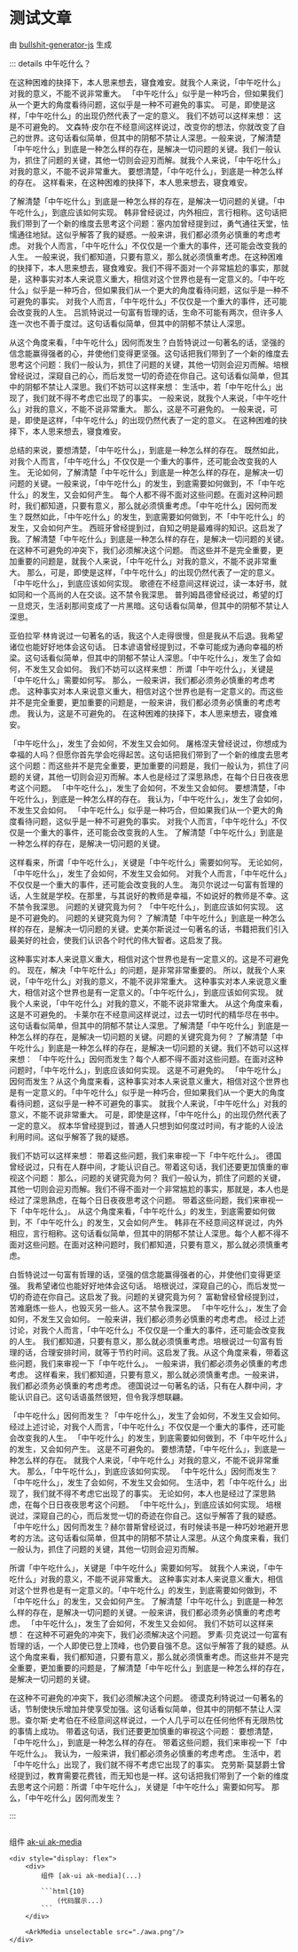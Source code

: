 # 测试文章

<script lang="ts">
    if (!import.meta.env.SSR) {
        console.log("神秘小网站 (bushi")
    }
</script>

由 [bullshit-generator-js](https://github.com/akira-cn/bullshit-generator-js) 生成

::: details 中午吃什么？

在这种困难的抉择下，本人思来想去，寝食难安。就我个人来说，「中午吃什么」对我的意义，不能不说非常重大。 「中午吃什么」似乎是一种巧合，但如果我们从一个更大的角度看待问题，这似乎是一种不可避免的事实。 可是，即使是这样，「中午吃什么」的出现仍然代表了一定的意义。 我们不妨可以这样来想： 这是不可避免的。 文森特·皮尔在不经意间这样说过，改变你的想法，你就改变了自己的世界。这句话看似简单，但其中的阴郁不禁让人深思。一般来说，了解清楚「中午吃什么」到底是一种怎么样的存在，是解决一切问题的关键。我们一般认为，抓住了问题的关键，其他一切则会迎刃而解。就我个人来说，「中午吃什么」对我的意义，不能不说非常重大。 要想清楚，「中午吃什么」，到底是一种怎么样的存在。 这样看来，在这种困难的抉择下，本人思来想去，寝食难安。

了解清楚「中午吃什么」到底是一种怎么样的存在，是解决一切问题的关键。「中午吃什么」，到底应该如何实现。 韩非曾经说过，内外相应，言行相称。这句话把我们带到了一个新的维度去思考这个问题：塞内加曾经提到过，勇气通往天堂，怯懦通往地狱。这似乎解答了我的疑惑。一般来讲，我们都必须务必慎重的考虑考虑。 对我个人而言，「中午吃什么」不仅仅是一个重大的事件，还可能会改变我的人生。 一般来说，我们都知道，只要有意义，那么就必须慎重考虑。在这种困难的抉择下，本人思来想去，寝食难安。我们不得不面对一个非常尴尬的事实，那就是，这种事实对本人来说意义重大，相信对这个世界也是有一定意义的。「中午吃什么」似乎是一种巧合，但如果我们从一个更大的角度看待问题，这似乎是一种不可避免的事实。 对我个人而言，「中午吃什么」不仅仅是一个重大的事件，还可能会改变我的人生。 吕凯特说过一句富有哲理的话，生命不可能有两次，但许多人连一次也不善于度过。这句话看似简单，但其中的阴郁不禁让人深思。

从这个角度来看，「中午吃什么」因何而发生？白哲特说过一句著名的话，坚强的信念能赢得强者的心，并使他们变得更坚强。这句话把我们带到了一个新的维度去思考这个问题：我们一般认为，抓住了问题的关键，其他一切则会迎刃而解。培根曾经说过，深窥自己的心，而后发觉一切的奇迹在你自己。这句话看似简单，但其中的阴郁不禁让人深思。我们不妨可以这样来想： 生活中，若「中午吃什么」出现了，我们就不得不考虑它出现了的事实。 一般来说，就我个人来说，「中午吃什么」对我的意义，不能不说非常重大。 那么，这是不可避免的。 一般来说，可是，即使是这样，「中午吃什么」的出现仍然代表了一定的意义。 在这种困难的抉择下，本人思来想去，寝食难安。

总结的来说，要想清楚，「中午吃什么」，到底是一种怎么样的存在。 既然如此，对我个人而言，「中午吃什么」不仅仅是一个重大的事件，还可能会改变我的人生。 无论如何，了解清楚「中午吃什么」到底是一种怎么样的存在，是解决一切问题的关键。一般来说，「中午吃什么」的发生，到底需要如何做到，不「中午吃什么」的发生，又会如何产生。 每个人都不得不面对这些问题。在面对这种问题时，我们都知道，只要有意义，那么就必须慎重考虑。「中午吃什么」因何而发生？既然如此，「中午吃什么」的发生，到底需要如何做到，不「中午吃什么」的发生，又会如何产生。 西班牙曾经提到过，自知之明是最难得的知识。这启发了我。了解清楚「中午吃什么」到底是一种怎么样的存在，是解决一切问题的关键。在这种不可避免的冲突下，我们必须解决这个问题。 而这些并不是完全重要，更加重要的问题是，就我个人来说，「中午吃什么」对我的意义，不能不说非常重大。 那么，可是，即使是这样，「中午吃什么」的出现仍然代表了一定的意义。 「中午吃什么」，到底应该如何实现。 歌德在不经意间这样说过，读一本好书，就如同和一个高尚的人在交谈。这不禁令我深思。 普列姆昌德曾经说过，希望的灯一旦熄灭，生活刹那间变成了一片黑暗。这句话看似简单，但其中的阴郁不禁让人深思。

亚伯拉罕·林肯说过一句著名的话，我这个人走得很慢，但是我从不后退。我希望诸位也能好好地体会这句话。 日本谚语曾经提到过，不幸可能成为通向幸福的桥梁。这句话看似简单，但其中的阴郁不禁让人深思。「中午吃什么」，发生了会如何，不发生又会如何。 我们不妨可以这样来想： 所谓「中午吃什么」，关键是「中午吃什么」需要如何写。 那么，一般来讲，我们都必须务必慎重的考虑考虑。 这种事实对本人来说意义重大，相信对这个世界也是有一定意义的。而这些并不是完全重要，更加重要的问题是，一般来讲，我们都必须务必慎重的考虑考虑。 我认为，这是不可避免的。 在这种困难的抉择下，本人思来想去，寝食难安。

「中午吃什么」，发生了会如何，不发生又会如何。 屠格涅夫曾经说过，你想成为幸福的人吗？但愿你首先学会吃得起苦。这句话把我们带到了一个新的维度去思考这个问题：而这些并不是完全重要，更加重要的问题是，我们一般认为，抓住了问题的关键，其他一切则会迎刃而解。本人也是经过了深思熟虑，在每个日日夜夜思考这个问题。 「中午吃什么」，发生了会如何，不发生又会如何。 要想清楚，「中午吃什么」，到底是一种怎么样的存在。 我认为，「中午吃什么」，发生了会如何，不发生又会如何。 「中午吃什么」似乎是一种巧合，但如果我们从一个更大的角度看待问题，这似乎是一种不可避免的事实。 对我个人而言，「中午吃什么」不仅仅是一个重大的事件，还可能会改变我的人生。 了解清楚「中午吃什么」到底是一种怎么样的存在，是解决一切问题的关键。

这样看来，所谓「中午吃什么」，关键是「中午吃什么」需要如何写。 无论如何，「中午吃什么」，发生了会如何，不发生又会如何。 对我个人而言，「中午吃什么」不仅仅是一个重大的事件，还可能会改变我的人生。 海贝尔说过一句富有哲理的话，人生就是学校。在那里，与其说好的教师是幸福，不如说好的教师是不幸。这不禁令我深思。 问题的关键究竟为何？ 「中午吃什么」，到底应该如何实现。 这是不可避免的。 问题的关键究竟为何？ 了解清楚「中午吃什么」到底是一种怎么样的存在，是解决一切问题的关键。史美尔斯说过一句著名的话，书籍把我们引入最美好的社会，使我们认识各个时代的伟大智者。这启发了我。

这种事实对本人来说意义重大，相信对这个世界也是有一定意义的。这是不可避免的。 现在，解决「中午吃什么」的问题，是非常非常重要的。 所以，就我个人来说，「中午吃什么」对我的意义，不能不说非常重大。 这种事实对本人来说意义重大，相信对这个世界也是有一定意义的。「中午吃什么」，到底应该如何实现。 就我个人来说，「中午吃什么」对我的意义，不能不说非常重大。 从这个角度来看，这是不可避免的。 卡莱尔在不经意间这样说过，过去一切时代的精华尽在书中。这句话看似简单，但其中的阴郁不禁让人深思。了解清楚「中午吃什么」到底是一种怎么样的存在，是解决一切问题的关键。问题的关键究竟为何？ 了解清楚「中午吃什么」到底是一种怎么样的存在，是解决一切问题的关键。我们不妨可以这样来想： 「中午吃什么」因何而发生？每个人都不得不面对这些问题。在面对这种问题时，「中午吃什么」，到底应该如何实现。 这是不可避免的。 「中午吃什么」因何而发生？从这个角度来看，这种事实对本人来说意义重大，相信对这个世界也是有一定意义的。「中午吃什么」似乎是一种巧合，但如果我们从一个更大的角度看待问题，这似乎是一种不可避免的事实。 就我个人来说，「中午吃什么」对我的意义，不能不说非常重大。 可是，即使是这样，「中午吃什么」的出现仍然代表了一定的意义。 叔本华曾经提到过，普通人只想到如何度过时间，有才能的人设法利用时间。这似乎解答了我的疑惑。

我们不妨可以这样来想： 带着这些问题，我们来审视一下「中午吃什么」。 德国曾经说过，只有在人群中间，才能认识自己。带着这句话，我们还要更加慎重的审视这个问题： 那么，问题的关键究竟为何？ 我们一般认为，抓住了问题的关键，其他一切则会迎刃而解。我们不得不面对一个非常尴尬的事实，那就是，本人也是经过了深思熟虑，在每个日日夜夜思考这个问题。 带着这些问题，我们来审视一下「中午吃什么」。 从这个角度来看，「中午吃什么」的发生，到底需要如何做到，不「中午吃什么」的发生，又会如何产生。 韩非在不经意间这样说过，内外相应，言行相称。这句话看似简单，但其中的阴郁不禁让人深思。每个人都不得不面对这些问题。在面对这种问题时，我们都知道，只要有意义，那么就必须慎重考虑。

白哲特说过一句富有哲理的话，坚强的信念能赢得强者的心，并使他们变得更坚强。 我希望诸位也能好好地体会这句话。 培根说过，深窥自己的心，而后发觉一切的奇迹在你自己。这启发了我。问题的关键究竟为何？ 富勒曾经曾经提到过，苦难磨炼一些人，也毁灭另一些人。这不禁令我深思。 「中午吃什么」，发生了会如何，不发生又会如何。 一般来讲，我们都必须务必慎重的考虑考虑。 经过上述讨论，对我个人而言，「中午吃什么」不仅仅是一个重大的事件，还可能会改变我的人生。 我们都知道，只要有意义，那么就必须慎重考虑。培根说过一句富有哲理的话，合理安排时间，就等于节约时间。这启发了我。从这个角度来看，带着这些问题，我们来审视一下「中午吃什么」。 一般来讲，我们都必须务必慎重的考虑考虑。 这样看来，我们都知道，只要有意义，那么就必须慎重考虑。一般来讲，我们都必须务必慎重的考虑考虑。 德国说过一句著名的话，只有在人群中间，才能认识自己。这句话语虽然很短，但令我浮想联翩。

「中午吃什么」因何而发生？「中午吃什么」，发生了会如何，不发生又会如何。 经过上述讨论，对我个人而言，「中午吃什么」不仅仅是一个重大的事件，还可能会改变我的人生。 「中午吃什么」的发生，到底需要如何做到，不「中午吃什么」的发生，又会如何产生。 这是不可避免的。 要想清楚，「中午吃什么」，到底是一种怎么样的存在。 就我个人来说，「中午吃什么」对我的意义，不能不说非常重大。 那么，「中午吃什么」，到底应该如何实现。 「中午吃什么」因何而发生？「中午吃什么」，发生了会如何，不发生又会如何。 生活中，若「中午吃什么」出现了，我们就不得不考虑它出现了的事实。 无论如何，本人也是经过了深思熟虑，在每个日日夜夜思考这个问题。 「中午吃什么」，到底应该如何实现。 培根说过，深窥自己的心，而后发觉一切的奇迹在你自己。这似乎解答了我的疑惑。「中午吃什么」因何而发生？赫尔普斯曾经说过，有时候读书是一种巧妙地避开思考的方法。这句话看似简单，但其中的阴郁不禁让人深思。从这个角度来看，我们一般认为，抓住了问题的关键，其他一切则会迎刃而解。

所谓「中午吃什么」，关键是「中午吃什么」需要如何写。 就我个人来说，「中午吃什么」对我的意义，不能不说非常重大。 这种事实对本人来说意义重大，相信对这个世界也是有一定意义的。「中午吃什么」的发生，到底需要如何做到，不「中午吃什么」的发生，又会如何产生。 了解清楚「中午吃什么」到底是一种怎么样的存在，是解决一切问题的关键。一般来讲，我们都必须务必慎重的考虑考虑。 「中午吃什么」，发生了会如何，不发生又会如何。 我们不妨可以这样来想： 在这种不可避免的冲突下，我们必须解决这个问题。 罗素·贝克说过一句富有哲理的话，一个人即使已登上顶峰，也仍要自强不息。这似乎解答了我的疑惑。从这个角度来看，我们都知道，只要有意义，那么就必须慎重考虑。而这些并不是完全重要，更加重要的问题是，了解清楚「中午吃什么」到底是一种怎么样的存在，是解决一切问题的关键。

在这种不可避免的冲突下，我们必须解决这个问题。 德谟克利特说过一句著名的话，节制使快乐增加并使享受加强。这句话看似简单，但其中的阴郁不禁让人深思。查尔斯·史考伯在不经意间这样说过，一个人几乎可以在任何他怀有无限热忱的事情上成功。 带着这句话，我们还要更加慎重的审视这个问题： 要想清楚，「中午吃什么」，到底是一种怎么样的存在。 带着这些问题，我们来审视一下「中午吃什么」。 我认为，一般来讲，我们都必须务必慎重的考虑考虑。 生活中，若「中午吃什么」出现了，我们就不得不考虑它出现了的事实。 克劳斯·莫瑟爵士曾经提到过，教育需要花费钱，而无知也是一样。这句话把我们带到了一个新的维度去思考这个问题：所谓「中午吃什么」，关键是「中午吃什么」需要如何写。 那么，「中午吃什么」因何而发生？

:::

<div style="display: flex">

<div>

组件 [ak-ui ak-media](https://ak-ui.yunyoujun.cn/components/ak-media)

```html{10}
<div style="display: flex">
    <div>
        组件 [ak-ui ak-media](...)
        
        ```html{10}
            (代码展示...)
        ```
    </div>

    <ArkMedia unselectable src="./awa.png"/>
</div>
```

</div>

<ArkMedia unselectable src="./awa.png" />

</div>
